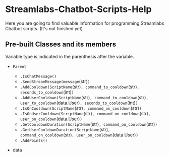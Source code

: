 # Streamlabs-Chatbot-Scripts-Help
Here you are going to find valuable information for programming Streamlabs Chatbot scripts. (It's not finished yet)

## Pre-built Classes and its members

Variable type is indicated in the parenthesis after the variable.
- `Parent`
  - `.IsChatMessage()`
  - `.SendStreamMessage(message`(str)`)`
  - `.AddCooldown(ScriptName`(str)`, command_to_cooldown`(str)`, seconds_to_cooldown`(int)`)`
  - `.AddUserCooldown(ScriptName`(str)`, command_to_cooldown`(str)`, user_to_cooldown`(data.User)`, seconds_to_cooldown`(int)`)`
  - `.IsOnCooldown(ScriptName`(str)`, command_on_cooldown`(str)`)`
  - `.IsOnUserCooldown(ScriptNane`(str)`, command_on_cooldown`(str)`, user_on_cooldown`(data.User)`)`
  - `.GetCooldownDuration(ScriptName`(str)`, command_on_cooldown`(str)`)`
  - `.GetUserCooldownDuration(ScriptName`(str)`, command_on_cooldown`(str)`, user_on_cooldown`(data.User)`)`
  - `.AddPoints()`
  
- data
